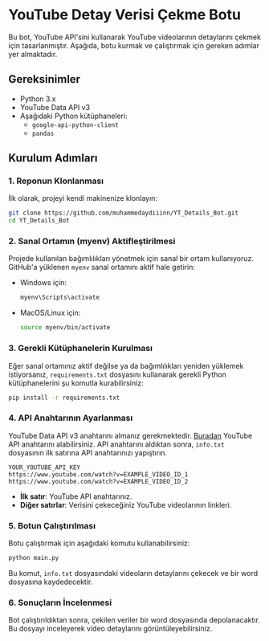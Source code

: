 # YouTube Detay Verisi Çekme Botu

Bu bot, YouTube API'sini kullanarak YouTube videolarının detaylarını çekmek için tasarlanmıştır. Aşağıda, botu kurmak ve çalıştırmak için gereken adımlar yer almaktadır.

## Gereksinimler

- Python 3.x
- YouTube Data API v3
- Aşağıdaki Python kütüphaneleri:
  - `google-api-python-client`
  - `pandas`

## Kurulum Adımları

### 1. Reponun Klonlanması

İlk olarak, projeyi kendi makinenize klonlayın:

```bash
git clone https://github.com/muhammedaydiiinn/YT_Details_Bot.git
cd YT_Details_Bot
```

### 2. Sanal Ortamın (myenv) Aktifleştirilmesi

Projede kullanılan bağımlılıkları yönetmek için sanal bir ortam kullanıyoruz. GitHub'a yüklenen `myenv` sanal ortamını aktif hale getirin:

- Windows için:
  ```bash
  myenv\Scripts\activate
  ```
- MacOS/Linux için:
  ```bash
  source myenv/bin/activate
  ```

### 3. Gerekli Kütüphanelerin Kurulması

Eğer sanal ortamınız aktif değilse ya da bağımlılıkları yeniden yüklemek istiyorsanız, `requirements.txt` dosyasını kullanarak gerekli Python kütüphanelerini şu komutla kurabilirsiniz:

```bash
pip install -r requirements.txt
```

### 4. API Anahtarının Ayarlanması

YouTube Data API v3 anahtarını almanız gerekmektedir. [Buradan](https://console.developers.google.com/) YouTube API anahtarını alabilirsiniz. API anahtarını aldıktan sonra, `info.txt` dosyasının ilk satırına API anahtarınızı yapıştırın.

```text
YOUR_YOUTUBE_API_KEY
https://www.youtube.com/watch?v=EXAMPLE_VIDEO_ID_1
https://www.youtube.com/watch?v=EXAMPLE_VIDEO_ID_2
```

- **İlk satır**: YouTube API anahtarınız.
- **Diğer satırlar**: Verisini çekeceğiniz YouTube videolarının linkleri.

### 5. Botun Çalıştırılması

Botu çalıştırmak için aşağıdaki komutu kullanabilirsiniz:

```bash
python main.py
```

Bu komut, `info.txt` dosyasındaki videoların detaylarını çekecek ve bir word dosyasına kaydedecektir.

### 6. Sonuçların İncelenmesi

Bot çalıştırıldıktan sonra, çekilen veriler bir word dosyasında depolanacaktır. Bu dosyayı inceleyerek video detaylarını görüntüleyebilirsiniz.
